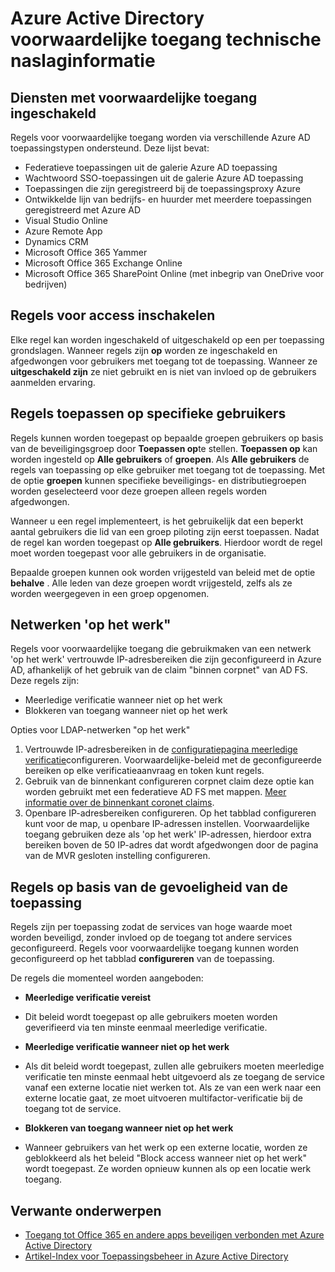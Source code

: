 
<properties
    pageTitle="Azure Active Directory voorwaardelijke toegang technische naslaginformatie | Microsoft Azure"
    description="Azure Active Directory gecontroleerd met voorwaardelijke toegang beheren, de specifieke voorwaarden die u kiest bij het verifiëren van de gebruiker en voor het toestaan van toegang tot de toepassing. Zodra deze voorwaarden wordt voldaan, wordt de gebruiker geverifieerd en toegang hebben tot de toepassing."
    services="active-directory"
    documentationCenter=""
    authors="MarkusVi"
    manager="femila"
    editor=""/>

<tags
    ms.service="active-directory"
    ms.devlang="na"
    ms.topic="article"
    ms.tgt_pltfrm="na"
    ms.workload="identity" 
    ms.date="10/20/2016"
    ms.author="markvi"/>

# <a name="azure-active-directory-conditional-access-technical-reference"></a>Azure Active Directory voorwaardelijke toegang technische naslaginformatie

## <a name="services-enabled-with-conditional-access"></a>Diensten met voorwaardelijke toegang ingeschakeld
Regels voor voorwaardelijke toegang worden via verschillende Azure AD toepassingstypen ondersteund. Deze lijst bevat:

- Federatieve toepassingen uit de galerie Azure AD toepassing
- Wachtwoord SSO-toepassingen uit de galerie Azure AD toepassing
- Toepassingen die zijn geregistreerd bij de toepassingsproxy Azure
- Ontwikkelde lijn van bedrijfs- en huurder met meerdere toepassingen geregistreerd met Azure AD
- Visual Studio Online
- Azure Remote App
-   Dynamics CRM
- Microsoft Office 365 Yammer
- Microsoft Office 365 Exchange Online
- Microsoft Office 365 SharePoint Online (met inbegrip van OneDrive voor bedrijven)


## <a name="enable-access-rules"></a>Regels voor access inschakelen

Elke regel kan worden ingeschakeld of uitgeschakeld op een per toepassing grondslagen. Wanneer regels zijn **op** worden ze ingeschakeld en afgedwongen voor gebruikers met toegang tot de toepassing. Wanneer ze **uitgeschakeld zijn** ze niet gebruikt en is niet van invloed op de gebruikers aanmelden ervaring.

## <a name="applying-rules-to-specific-users"></a>Regels toepassen op specifieke gebruikers
Regels kunnen worden toegepast op bepaalde groepen gebruikers op basis van de beveiligingsgroep door **Toepassen op**te stellen. **Toepassen op** kan worden ingesteld op **Alle gebruikers** of **groepen**. Als **Alle gebruikers** de regels van toepassing op elke gebruiker met toegang tot de toepassing. Met de optie **groepen** kunnen specifieke beveiligings- en distributiegroepen worden geselecteerd voor deze groepen alleen regels worden afgedwongen.

Wanneer u een regel implementeert, is het gebruikelijk dat een beperkt aantal gebruikers die lid van een groep piloting zijn eerst toepassen. Nadat de regel kan worden toegepast op **Alle gebruikers**. Hierdoor wordt de regel moet worden toegepast voor alle gebruikers in de organisatie.

Bepaalde groepen kunnen ook worden vrijgesteld van beleid met de optie **behalve** . Alle leden van deze groepen wordt vrijgesteld, zelfs als ze worden weergegeven in een groep opgenomen.

## <a name="at-work-networks"></a>Netwerken 'op het werk"


Regels voor voorwaardelijke toegang die gebruikmaken van een netwerk 'op het werk' vertrouwde IP-adresbereiken die zijn geconfigureerd in Azure AD, afhankelijk of het gebruik van de claim "binnen corpnet" van AD FS. Deze regels zijn:

- Meerledige verificatie wanneer niet op het werk
- Blokkeren van toegang wanneer niet op het werk

Opties voor LDAP-netwerken "op het werk"

1. Vertrouwde IP-adresbereiken in de [configuratiepagina meerledige verificatie](../multi-factor-authentication/multi-factor-authentication-whats-next.md)configureren. Voorwaardelijke-beleid met de geconfigureerde bereiken op elke verificatieaanvraag en token kunt regels. 
2. Gebruik van de binnenkant configureren corpnet claim deze optie kan worden gebruikt met een federatieve AD FS met mappen. [Meer informatie over de binnenkant coronet claims](../multi-factor-authentication/multi-factor-authentication-whats-next.md#trusted-ips).
3. Openbare IP-adresbereiken configureren. Op het tabblad configureren kunt voor de map, u openbare IP-adressen instellen. Voorwaardelijke toegang gebruiken deze als 'op het werk' IP-adressen, hierdoor extra bereiken boven de 50 IP-adres dat wordt afgedwongen door de pagina van de MVR gesloten instelling configureren.



## <a name="rules-based-on-application-sensitivity"></a>Regels op basis van de gevoeligheid van de toepassing

Regels zijn per toepassing zodat de services van hoge waarde moet worden beveiligd, zonder invloed op de toegang tot andere services geconfigureerd. Regels voor voorwaardelijke toegang kunnen worden geconfigureerd op het tabblad **configureren** van de toepassing. 

De regels die momenteel worden aangeboden:

- **Meerledige verificatie vereist**
 - Dit beleid wordt toegepast op alle gebruikers moeten worden geverifieerd via ten minste eenmaal meerledige verificatie.
 
- **Meerledige verificatie wanneer niet op het werk**
 - Als dit beleid wordt toegepast, zullen alle gebruikers moeten meerledige verificatie ten minste eenmaal hebt uitgevoerd als ze toegang de service vanaf een externe locatie niet werken tot. Als ze van een werk naar een externe locatie gaat, ze moet uitvoeren multifactor-verificatie bij de toegang tot de service.
 
- **Blokkeren van toegang wanneer niet op het werk** 
 - Wanneer gebruikers van het werk op een externe locatie, worden ze geblokkeerd als het beleid "Block access wanneer niet op het werk" wordt toegepast.  Ze worden opnieuw kunnen als op een locatie werk toegang.


## <a name="related-topics"></a>Verwante onderwerpen

- [Toegang tot Office 365 en andere apps beveiligen verbonden met Azure Active Directory](active-directory-conditional-access.md)
- [Artikel-Index voor Toepassingsbeheer in Azure Active Directory](active-directory-apps-index.md)
